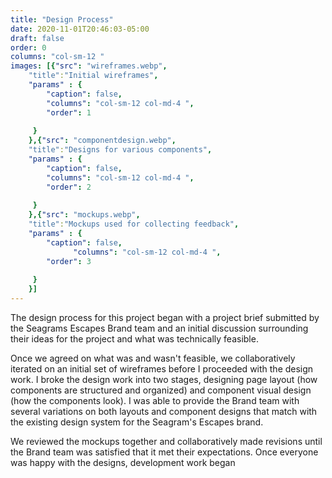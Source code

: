 ```yaml
---
title: "Design Process"
date: 2020-11-01T20:46:03-05:00
draft: false
order: 0
columns: "col-sm-12 "
images: [{"src": "wireframes.webp",
    "title":"Initial wireframes",
    "params" : {
        "caption": false,
        "columns": "col-sm-12 col-md-4 ",
        "order": 1
   
     }
    },{"src": "componentdesign.webp",
    "title":"Designs for various components",
    "params" : {
        "caption": false,
        "columns": "col-sm-12 col-md-4 ",
        "order": 2
   
     }
    },{"src": "mockups.webp",
    "title":"Mockups used for collecting feedback",
    "params" : {
        "caption": false,
              "columns": "col-sm-12 col-md-4 ",
        "order": 3
   
     }
    }]
---
```

The design process for this project began with a project brief submitted by the Seagrams Escapes Brand team and an initial discussion surrounding their ideas for the project and what was technically feasible.

Once we agreed on what was and wasn't feasible, we collaboratively iterated on an initial set of wireframes before I proceeded with the design work. I broke the design work into two stages, designing page layout (how components are structured and organized) and component visual design (how the components look). I was able to provide the Brand team with several variations on both layouts and component designs that match with the existing design system for the Seagram's Escapes brand. 

We reviewed the mockups together and collaboratively made revisions until the Brand team was satisfied that it met their expectations. Once everyone was happy with the designs, development work began